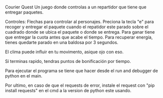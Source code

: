  Courier Quest
 Un juego donde controlas a un repartidor que tiene que entregar paquetes.

 Controles:
 Flechas para controlar al personajes.
 Preciona la tecla "e" para recoger y entregar el paquete cuando el repatidor este parado sobre el cuadrado donde se ubica el paquete o donde se entrega.
 Para ganar tiene que entregar la cuota antes que acabe el tiempo.
 Para recuperar energía, tienes quedarte parado en una baldosa por 3 segundos.

 El clima puede influir en tu movimento, asique ojo con eso.

 Sí terminas rapido, tendras puntos de bonificación por tiempo.

 
 Para ejecutar el programa se tiene que hacer desde el run and debugger de python en el main.

 Por ultimo, en caso de que el requests de error, instale el request con "pip install requests" en el cmd a la version de python este usando.

